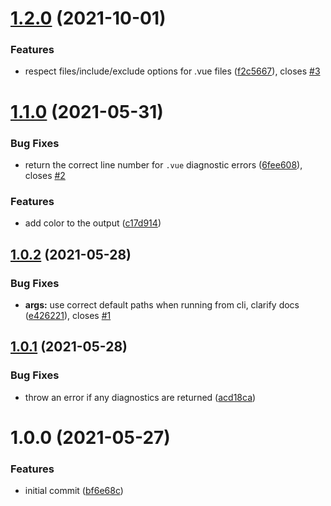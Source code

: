 # [1.2.0](https://github.com/policyfly/vue-script-tsc/compare/v1.1.0...v1.2.0) (2021-10-01)


### Features

* respect files/include/exclude options for .vue files ([f2c5667](https://github.com/policyfly/vue-script-tsc/commit/f2c5667d328a656cd6bd6a0fa34c3bc79bd767d9)), closes [#3](https://github.com/policyfly/vue-script-tsc/issues/3)

# [1.1.0](https://github.com/policyfly/vue-script-tsc/compare/v1.0.2...v1.1.0) (2021-05-31)


### Bug Fixes

* return the correct line number for `.vue` diagnostic errors ([6fee608](https://github.com/policyfly/vue-script-tsc/commit/6fee60831a4bfbba646c197f7e7efbf6e477e6d7)), closes [#2](https://github.com/policyfly/vue-script-tsc/issues/2)


### Features

* add color to the output ([c17d914](https://github.com/policyfly/vue-script-tsc/commit/c17d91472666c90a63512d2756b3f3fd202de46e))

## [1.0.2](https://github.com/policyfly/vue-script-tsc/compare/v1.0.1...v1.0.2) (2021-05-28)


### Bug Fixes

* **args:** use correct default paths when running from cli, clarify docs ([e426221](https://github.com/policyfly/vue-script-tsc/commit/e4262216d409d46ca17a5ed3b24dc604367d237c)), closes [#1](https://github.com/policyfly/vue-script-tsc/issues/1)

## [1.0.1](https://github.com/policyfly/vue-script-tsc/compare/v1.0.0...v1.0.1) (2021-05-28)


### Bug Fixes

* throw an error if any diagnostics are returned ([acd18ca](https://github.com/policyfly/vue-script-tsc/commit/acd18ca4606db811f9e8d874e0d7e1674b6672a1))

# 1.0.0 (2021-05-27)


### Features

* initial commit ([bf6e68c](https://github.com/policyfly/vue-script-tsc/commit/bf6e68cf274e6cea8e0e0b0b1735d43177bdfae5))
